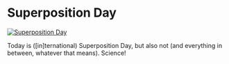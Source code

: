 # Superposition Day

[![Superposition Day](https://superpositionday.com/apple-touch-icon-precomposed.png)](https://superpositionday.com/)

Today is ([in]ternational) Superposition Day, but also not (and everything in between, whatever that means). Science!
